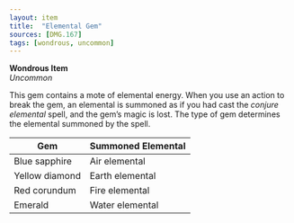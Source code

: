 ```yaml
---
layout: item
title:  "Elemental Gem"
sources: [DMG.167]
tags: [wondrous, uncommon]
---
```


**Wondrous Item**  
*Uncommon*

This gem contains a mote of elemental energy. When you use an action to break the gem, an elemental is summoned as if you had cast the *conjure elemental* spell, and the gem’s magic is lost. The type of gem determines the elemental summoned by the spell.

Gem             | Summoned Elemental
--------------- | ------------------
Blue sapphire   | Air elemental
Yellow diamond  | Earth elemental
Red corundum    | Fire elemental
Emerald         | Water elemental